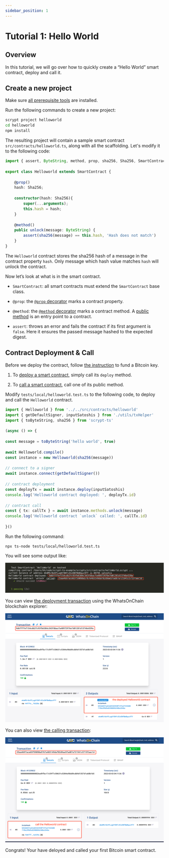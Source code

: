 ```yaml
---
sidebar_position: 1
---
```


# Tutorial 1: Hello World


## Overview
In this tutorial, we will go over how to quickly create a “Hello World” smart contract, deploy and call it.

## Create a new project

Make sure [all prerequisite tools](https://scrypt.io/scrypt-ts/installation) are installed.

Run the following commands to create a new project:

```sh
scrypt project helloworld
cd helloworld
npm install
```

The resulting project will contain a sample smart contract `src/contracts/helloworld.ts`, along with all the scaffolding. Let's modify it to the following code:


```ts
import { assert, ByteString, method, prop, sha256, Sha256, SmartContract } from 'scrypt-ts'

export class Helloworld extends SmartContract {

    @prop()
    hash: Sha256;

    constructor(hash: Sha256){
        super(...arguments);
        this.hash = hash;
    }

    @method()
    public unlock(message: ByteString) {
        assert(sha256(message) == this.hash, 'Hash does not match')
    }
}
```

The `Helloworld` contract stores the sha256 hash of a message in the contract property `hash`. Only message which hash value matches `hash` will unlock the contract. 

Now let’s look at what is in the smart contract.


- `SmartContract`: all smart contracts must extend the `SmartContract` base class.

- `@prop`:  the [`@prop` decorator](../how-to-write-a-contract/how-to-write-a-contract.md#properties) marks a contract property.

- `@method`: the [`@method` decorator](../how-to-write-a-contract/how-to-write-a-contract.md#method-decorator) marks a contract method. A [public method](https://scrypt.io/scrypt-ts/how-to-write-a-contract/#public-methods) is an entry point to a contract.

- `assert`: throws an error and fails the contract if its first argument is `false`. Here it ensures the passed message hashed to the expected digest.


## Contract Deployment & Call

Before we deploy the contract, follow [the instruction](../how-to-test-a-contract.md#generate-a-private-key) to fund a Bitcoin key.

1. To [deploy a smart contract](../how-to-deploy-and-call-a-contract.md#contract-deployment), simply call its `deploy` method.

2. To [call a smart contract](../how-to-deploy-and-call-a-contract.md#contract-call), call one of its public method.

Modify `tests/local/helloworld.test.ts` to the following code, to deploy and call the `Helloworld` contract.

```ts
import { Helloworld } from '../../src/contracts/helloworld'
import { getDefaultSigner, inputSatoshis } from './utils/txHelper'
import { toByteString, sha256 } from 'scrypt-ts'

(async () => {

const message = toByteString('hello world', true)

await Helloworld.compile()
const instance = new Helloworld(sha256(message))

// connect to a signer
await instance.connect(getDefaultSigner())

// contract deployment
const deployTx = await instance.deploy(inputSatoshis)
console.log('Helloworld contract deployed: ', deployTx.id)

// contract call
const { tx: callTx } = await instance.methods.unlock(message)
console.log('Helloworld contract `unlock` called: ', callTx.id)

}()
```

Run the following command:
```
npx ts-node tests/local/helloworld.test.ts
```
You will see some output like:

![](../../static/img/hello-world-deploy-and-call-output.png)


You can view [the deployment transaction](https://test.whatsonchain.com/tx/9d6ffffef154cdb2fc93fb6384c343fdbacfa48972976e7d01281d13746e539a) using the WhatsOnChain blockchain explorer:

![](../../static/img/hello-world-contract-deploy-tx.png)


You can also view [the calling transaction](https://test.whatsonchain.com/tx/25aa4697ace65f59098a5767e483149daf82d9ae5fad87a721941c5715faac1d):

![](../../static/img/hello-world-contract-call-tx.png)

Congrats! Your have deloyed and called your first Bitcoin smart contract.










